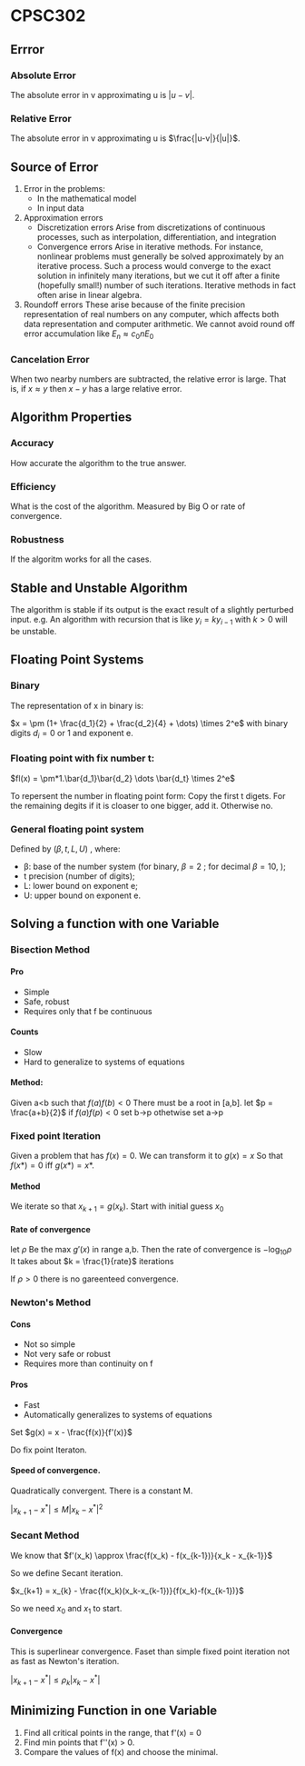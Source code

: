 # CPSC302
## Errror
### Absolute Error
The absolute error in v approximating u is $|u-v|$.
### Relative Error
The absolute error in v approximating u is $\frac{|u-v|}{|u|}$.

## Source of Error
1. Error in the problems:
	- In the mathematical model
	- In input data
2. Approximation errors
	- Discretization errors
		Arise from discretizations of continuous processes, such as interpolation, differentiation, and integration
	- Convergence errors
	Arise in iterative methods. For instance, nonlinear problems must generally be solved approximately by an iterative process. Such a process would converge to the exact solution in infinitely many iterations, but we cut it off after a finite (hopefully small!) number of such iterations. Iterative methods in fact often arise in linear algebra.
3.  Roundoff errors
	These arise because of the finite precision representation of real numbers on any computer, which affects both data representation and computer arithmetic.
	We cannot avoid round off error accumulation like $E_n \approx c_0nE_0$

### Cancelation Error
When two nearby numbers are subtracted, the relative error is large. That is, if $x\approx y$ then $x-y$ has a large relative error.


## Algorithm Properties

### Accuracy
How accurate the algorithm to the true answer.
### Efficiency
What is the cost of the algorithm. Measured by Big O or rate of convergence.
### Robustness
If the algoritm works for all the cases.
## Stable and Unstable Algorithm

The algorithm is stable if its output is the exact result of a slightly perturbed input.
e.g. An algorithm with recursion that is like $y_i = ky_{i-1}$ with $k>0$ will be unstable.

## Floating Point Systems

### Binary
The representation of x in binary is:

$x = \pm (1+ \frac{d_1}{2} + \frac{d_2}{4} + \dots) \times 2^e$ 
with binary digits $d_i = 0$ or 1 and exponent e.

### Floating point with fix number t:
$fl(x) = \pm*1.\bar{d_1}\bar{d_2} \dots \bar{d_t} \times 2^e$

To repersent the number in floating point form:
Copy the first t digets. For the remaining degits if it is cloaser to one bigger, add it. Otherwise no.

### General floating point system

Defined by ($\beta,t,L,U$) , where:
- β: base of the number system (for binary, $\beta = 2$ ; for decimal $\beta = 10$, ); 
- t precision (number of digits); 
- L: lower bound on exponent e;
- U: upper bound on exponent e.

## Solving a function with one Variable
### Bisection Method
#### Pro
- Simple 
- Safe, robust
 - Requires only that f be continuous
#### Counts
- Slow
- Hard to generalize to systems of equations

#### Method:
Given a<b such that $f(a)f(b)\lt0$ There must be a root in [a,b]. let $p = \frac{a+b}{2}$ if $f(a)f(p)<0$ set b->p othetwise set a->p


### Fixed point Iteration

Given a problem that has $f(x) = 0$. We can transform it to $g(x)=x$ So that $f(x*) =0$ iff $g(x*)=x*$.

#### Method
We iterate so that $x_{k+1} = g(x_k)$. Start with initial guess $x_0$


#### Rate of convergence
let $\rho$ Be the max $g'(x)$ in range a,b. Then the rate of convergence is $-\log_{10}\rho$
It takes about $k = \frac{1}{rate}$ iterations

If $\rho >0$ there is no gareenteed convergence.

### Newton's Method

#### Cons
- Not so simple 
- Not very safe or robust 
- Requires more than continuity on f

#### Pros
- Fast
- Automatically generalizes to systems of equations


Set $g(x) = x - \frac{f(x)}{f'(x)}$

Do fix point Iteraton.

#### Speed of convergence.

Quadratically convergent. There is a constant M.

$|x_{k+1} - x^* | \leq M |x_k-x^* |^2$


### Secant Method

We know that
$f'(x_k) \approx \frac{f(x_k) - f(x_{k-1})}{x_k - x_{k-1}}$ 

So we define Secant iteration.

$x_{k+1} = x_{k} - \frac{f(x_k)(x_k-x_{k-1})}{f(x_k)-f(x_{k-1})}$

So we need $x_0$ and $x_1$ to start.

#### Convergence
This is superlinear convergence.
Faset than simple fixed point iteration not as fast as Newton's iteration.

$|x_{k+1} - x^* | \leq \rho_k|x_k-x^* |$

## Minimizing Function in one Variable

1. Find all critical points in the range, that f'(x) = 0
2. Find min points that f''(x) > 0.
3. Compare the values of f(x) and choose the minimal.

